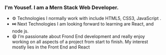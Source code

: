 
<!--
**Yousefeslam214/Yousefeslam214** is a ✨ _special_ ✨ repository because its `README.md` (this file) appears on your GitHub profile.

Here are some ideas to get you started:

- 🔭 I’m currently working on ...
- 🌱 I’m currently learning ...
- 👯 I’m looking to collaborate on ...
- 🤔 I’m looking for help with ...
- 💬 Ask me about ...
- 📫 How to reach me: ...
- 😄 Pronouns: ...
- ⚡ Fun fact: ...
-->
### I'm Yousef. I am a Mern Stack Web Developer.

- ⚙️ Technologies I normally work with include HTML5, CSS3, JavaScript .
- ⏭️ Next Technologies I am looking forward to learning are React, and node js.
- 😄 I’m passionate about Frond End development and really enjoy working on all aspects of a project from start to finish. My interest mostly lies in the Front End and React
